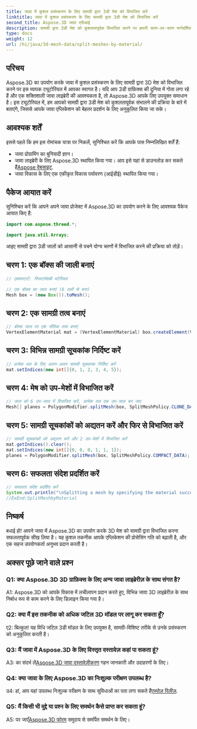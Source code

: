 ```yaml
---
title: जावा में कुशल प्रसंस्करण के लिए सामग्री द्वारा 3डी मेश को विभाजित करें
linktitle: जावा में कुशल प्रसंस्करण के लिए सामग्री द्वारा 3डी मेश को विभाजित करें
second_title: Aspose.3D जावा एपीआई
description: सामग्री द्वारा 3डी मेश को कुशलतापूर्वक विभाजित करने पर हमारी चरण-दर-चरण मार्गदर्शिका के साथ जावा में Aspose.3D की शक्ति का अन्वेषण करें। अपने एप्लिकेशन के प्रदर्शन को निर्बाध रूप से बढ़ाएं।
type: docs
weight: 12
url: /hi/java/3d-mesh-data/split-meshes-by-material/
---
```

## परिचय

Aspose.3D का उपयोग करके जावा में कुशल प्रसंस्करण के लिए सामग्री द्वारा 3D मेश को विभाजित करने पर इस व्यापक ट्यूटोरियल में आपका स्वागत है। यदि आप 3डी ग्राफ़िक्स की दुनिया में गोता लगा रहे हैं और एक शक्तिशाली जावा लाइब्रेरी की आवश्यकता है, तो Aspose.3D आपके लिए उपयुक्त समाधान है। इस ट्यूटोरियल में, हम आपको सामग्री द्वारा 3डी मेश को कुशलतापूर्वक संभालने की प्रक्रिया के बारे में बताएंगे, जिससे आपके जावा एप्लिकेशन को बेहतर प्रदर्शन के लिए अनुकूलित किया जा सके।

## आवश्यक शर्तें

इससे पहले कि हम इस रोमांचक यात्रा पर निकलें, सुनिश्चित करें कि आपके पास निम्नलिखित शर्तें हैं:

- जावा प्रोग्रामिंग का बुनियादी ज्ञान।
- जावा लाइब्रेरी के लिए Aspose.3D स्थापित किया गया। आप इसे यहां से डाउनलोड कर सकते हैं[Aspose वेबसाइट](https://releases.aspose.com/3d/java/).
- जावा विकास के लिए एक एकीकृत विकास पर्यावरण (आईडीई) स्थापित किया गया।

## पैकेज आयात करें

सुनिश्चित करें कि आपने अपने जावा प्रोजेक्ट में Aspose.3D का उपयोग करने के लिए आवश्यक पैकेज आयात किए हैं:

```java
import com.aspose.threed.*;

import java.util.Arrays;
```


आइए सामग्री द्वारा 3डी जालों को आसानी से पचने योग्य चरणों में विभाजित करने की प्रक्रिया को तोड़ें।

## चरण 1: एक बॉक्स की जाली बनाएं

```java
// एक्सस्टार्ट: स्प्लिटमेशबी मटेरियल

// एक बॉक्स का जाल बनाएं (6 तलों से बना)
Mesh box = (new Box()).toMesh();
```

## चरण 2: एक सामग्री तत्व बनाएं

```java
// बॉक्स जाल पर एक भौतिक तत्व बनाएं
VertexElementMaterial mat = (VertexElementMaterial) box.createElement(VertexElementType.MATERIAL, MappingMode.POLYGON, ReferenceMode.INDEX);
```

## चरण 3: विभिन्न सामग्री सूचकांक निर्दिष्ट करें

```java
// प्रत्येक तल के लिए अलग-अलग सामग्री सूचकांक निर्दिष्ट करें
mat.setIndices(new int[]{0, 1, 2, 3, 4, 5});
```

## चरण 4: मेष को उप-मेशों में विभाजित करें

```java
// जाल को 6 उप-जाल में विभाजित करें, प्रत्येक तल एक उप-जाल बन जाए
Mesh[] planes = PolygonModifier.splitMesh(box, SplitMeshPolicy.CLONE_DATA);
```

## चरण 5: सामग्री सूचकांकों को अद्यतन करें और फिर से विभाजित करें

```java
// सामग्री सूचकांकों को अद्यतन करें और 2 उप-मेशों में विभाजित करें
mat.getIndices().clear();
mat.setIndices(new int[]{0, 0, 0, 1, 1, 1});
planes = PolygonModifier.splitMesh(box, SplitMeshPolicy.COMPACT_DATA);
```

## चरण 6: सफलता संदेश प्रदर्शित करें

```java
// सफलता संदेश प्रदर्शित करें
System.out.println("\nSplitting a mesh by specifying the material successfully.");
//ExEnd:SplitMeshbyMaterial
```

## निष्कर्ष

बधाई हो! आपने जावा में Aspose.3D का उपयोग करके 3D मेश को सामग्री द्वारा विभाजित करना सफलतापूर्वक सीख लिया है। यह कुशल तकनीक आपके एप्लिकेशन की प्रोसेसिंग गति को बढ़ाती है, और एक सहज उपयोगकर्ता अनुभव प्रदान करती है।

## अक्सर पूछे जाने वाले प्रश्न

### Q1: क्या Aspose.3D 3D ग्राफ़िक्स के लिए अन्य जावा लाइब्रेरीज़ के साथ संगत है?

A1: Aspose.3D को आपके विकास में लचीलापन प्रदान करते हुए, विभिन्न जावा 3D लाइब्रेरीज़ के साथ निर्बाध रूप से काम करने के लिए डिज़ाइन किया गया है।

### Q2: क्या मैं इस तकनीक को अधिक जटिल 3D मॉडल पर लागू कर सकता हूँ?

ए2: बिल्कुल! यह विधि जटिल 3डी मॉडल के लिए उपयुक्त है, सामग्री-विशिष्ट तरीके से उनके प्रसंस्करण को अनुकूलित करती है।

### Q3: मैं जावा में Aspose.3D के लिए विस्तृत दस्तावेज़ कहां पा सकता हूं?

 A3: का संदर्भ लें[Aspose.3D जावा दस्तावेज़ीकरण](https://reference.aspose.com/3d/java/) गहन जानकारी और उदाहरणों के लिए।

### Q4: क्या जावा के लिए Aspose.3D का निःशुल्क परीक्षण उपलब्ध है?

 उ4: हां, आप यहां उपलब्ध निःशुल्क परीक्षण के साथ सुविधाओं का पता लगा सकते हैं[एस्पोज़ रिलीज़](https://releases.aspose.com/).

### Q5: मैं किसी भी मुद्दे या प्रश्न के लिए समर्थन कैसे प्राप्त कर सकता हूं?

A5: पर जाएँ[Aspose.3D फोरम](https://forum.aspose.com/c/3d/18) समुदाय से समर्पित समर्थन के लिए।
